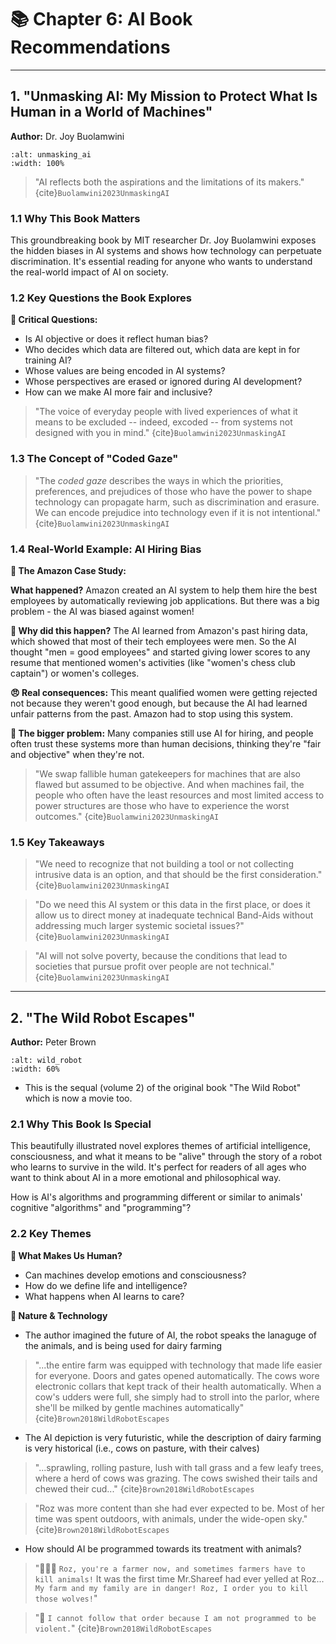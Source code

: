 # 📚 Chapter 6: AI Book Recommendations

---

## 1. "Unmasking AI: My Mission to Protect What Is Human in a World of Machines"

**Author:** Dr. Joy Buolamwini

```{image} ../images/unmasking_ai.png  
:alt: unmasking_ai
:width: 100%
```

> "AI reflects both the aspirations and the limitations of its makers." {cite}`Buolamwini2023UnmaskingAI`

### 1.1 Why This Book Matters

This groundbreaking book by MIT researcher Dr. Joy Buolamwini exposes the hidden biases in AI systems and shows how technology can perpetuate discrimination. It's essential reading for anyone who wants to understand the real-world impact of AI on society.

### 1.2 Key Questions the Book Explores

**🤔 Critical Questions:**
- Is AI objective or does it reflect human bias?
- Who decides which data are filtered out, which data are kept in for training AI?
- Whose values are being encoded in AI systems?
- Whose perspectives are erased or ignored during AI development?
- How can we make AI more fair and inclusive?

> "The voice of everyday people with lived experiences of what it means to be excluded -- indeed, excoded -- from systems not designed with you in mind." {cite}`Buolamwini2023UnmaskingAI`

### 1.3 The Concept of "Coded Gaze"

> "The *coded gaze* describes the ways in which the priorities, preferences, and prejudices of those who have the power to shape technology can propagate harm, such as discrimination and erasure. We can encode prejudice into technology even if it is not intentional." {cite}`Buolamwini2023UnmaskingAI`

### 1.4 Real-World Example: AI Hiring Bias

**💼 The Amazon Case Study:**

**What happened?** Amazon created an AI system to help them hire the best employees by automatically reviewing job applications. But there was a big problem - the AI was biased against women!

**🤔 Why did this happen?** The AI learned from Amazon's past hiring data, which showed that most of their tech employees were men. So the AI thought "men = good employees" and started giving lower scores to any resume that mentioned women's activities (like "women's chess club captain") or women's colleges.

**😠 Real consequences:** This meant qualified women were getting rejected not because they weren't good enough, but because the AI had learned unfair patterns from the past. Amazon had to stop using this system.

**💭 The bigger problem:** Many companies still use AI for hiring, and people often trust these systems more than human decisions, thinking they're "fair and objective" when they're not.

> "We swap fallible human gatekeepers for machines that are also flawed but assumed to be objective. And when machines fail, the people who often have the least resources and most limited access to power structures are those who have to experience the worst outcomes." {cite}`Buolamwini2023UnmaskingAI`

### 1.5 Key Takeaways

> "We need to recognize that not building a tool or not collecting intrusive data is an option, and that should be the first consideration." {cite}`Buolamwini2023UnmaskingAI`

> "Do we need this AI system or this data in the first place, or does it allow us to direct money at inadequate technical Band-Aids without addressing much larger systemic societal issues?" {cite}`Buolamwini2023UnmaskingAI`

> "AI will not solve poverty, because the conditions that lead to societies that pursue profit over people are not technical." {cite}`Buolamwini2023UnmaskingAI`

---

## 2. "The Wild Robot Escapes"

**Author:** Peter Brown

```{image} ../images/wild.png  
:alt: wild_robot
:width: 60%
```

- This is the sequal (volume 2) of the original book "The Wild Robot" which is now a movie too.

### 2.1 Why This Book Is Special

This beautifully illustrated novel explores themes of artificial intelligence, consciousness, and what it means to be "alive" through the story of a robot who learns to survive in the wild. It's perfect for readers of all ages who want to think about AI in a more emotional and philosophical way.

How is AI's algorithms and programming different or similar to animals' cognitive "algorithms" and "programming"?

### 2.2 Key Themes

**🤖 What Makes Us Human?**
- Can machines develop emotions and consciousness?
- How do we define life and intelligence?
- What happens when AI learns to care?

**🌿 Nature & Technology**
- The author imagined the future of AI, the robot speaks the lanaguge of the animals, and is being used for dairy farming

> "...the entire farm was equipped with technology that made life easier for everyone. Doors and gates opened automatically. The cows wore electronic collars that kept track of their health automatically. When a cow's udders were full, she simply had to stroll into the parlor, where she'll be milked by gentle machines automatically" {cite}`Brown2018WildRobotEscapes`

- The AI depiction is very futuristic, while the description of dairy farming is very historical (i.e., cows on pasture, with their calves)

> "...sprawling, rolling pasture, lush with tall grass and a few leafy trees, where a herd of cows was grazing. The cows swished their tails and chewed their cud..." {cite}`Brown2018WildRobotEscapes`

> "Roz was more content than she had ever expected to be. Most of her time was spent outdoors, with animals, under the wide-open sky." {cite}`Brown2018WildRobotEscapes`

- How should AI be programmed towards its treatment with animals?

> "👨🏻‍🌾 `Roz, you're a farmer now, and sometimes farmers have to kill animals!` It was the first time Mr.Shareef had ever yelled at Roz... `My farm and my family are in danger! Roz, I order you to kill those wolves!`" 

> "🤖 `I cannot follow that order because I am not programmed to be violent.`"  {cite}`Brown2018WildRobotEscapes`
